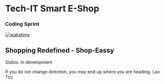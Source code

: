 # Tech-IT Smart E-Shop
### Coding Sprint
<a href="https://wakatime.com/badge/user/563ecbb7-89c4-4563-82c1-258e14191d74/project/d76d0815-2c5e-4e00-ae97-dcf069498499"><img src="https://wakatime.com/badge/user/563ecbb7-89c4-4563-82c1-258e14191d74/project/d76d0815-2c5e-4e00-ae97-dcf069498499.svg" alt="wakatime"></a>
###
### 
## Shopping Redefined - Shop-Eassy
Status:  In development 

If you do not change direction, you may end up where you are heading.
Lao Tzu
